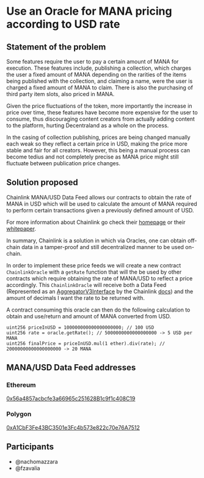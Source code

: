 # Use an Oracle for MANA pricing according to USD rate

## Statement of the problem

Some features require the user to pay a certain amount of MANA for execution. These features include, publishing a collection, which charges the user a fixed amount of MANA depending on the rarities of the items being published with the collection, and claiming a name, were the user is charged a fixed amount of MANA to claim. There is also the purchasing of third party item slots, also priced in MANA.

Given the price fluctuations of the token, more importantly the increase in price over time, these features have become more expensive for the user to consume, thus discouraging content creators from actually adding content to the platform, hurting Decentraland as a whole on the process.

In the casing of collection publishing, prices are being changed manually each weak so they reflect a certain price in USD, making the price more stable and fair for all creators. However, this being a manual process can become tedius and not completely precise as MANA price might still fluctuate between publication price changes.

## Solution proposed

Chainlink MANA/USD Data Feed allows our contracts to obtain the rate of MANA in USD which will be used to calculate the amount of MANA required to perform certain transactions given a previously defined amount of USD.

For more information about Chainlink go check their [homepage](https://chain.link/) or their [whitepaper](https://chain.link/whitepaper).

In summary, Chainlink is a solution in which via Oracles, one can obtain off-chain data in a tamper-proof and still decentralized manner to be used on-chain.

In order to implement these price feeds we will create a new contract `ChainlinkOracle` with a `getRate` function that will the be used by other contracts which require obtaining the rate of MANA/USD to reflect a price accordingly. This `ChainlinkOracle` will receive both a Data Feed (Represented as an [AggregatorV3Interface](https://github.com/smartcontractkit/chainlink/blob/develop/contracts/src/v0.7/interfaces/AggregatorV3Interface.sol) by the Chainlink [docs](https://docs.chain.link/docs/get-the-latest-price/#solidity)) and the amount of decimals I want the rate to be returned with.

A contract consuming this oracle can then do the following calculation to obtain and use/return and amount of MANA converted from USD.

```
uint256 priceInUSD = 100000000000000000000; // 100 USD
uint256 rate = oracle.getRate(); // 5000000000000000000 -> 5 USD per MANA
uint256 finalPrice = priceInUSD.mul(1 ether).div(rate); // 20000000000000000000 -> 20 MANA
```

## MANA/USD Data Feed addresses

### Ethereum

[0x56a4857acbcfe3a66965c251628B1c9f1c408C19](https://etherscan.io/address/0x56a4857acbcfe3a66965c251628B1c9f1c408C19)

### Polygon

[0xA1CbF3Fe43BC3501e3Fc4b573e822c70e76A7512](https://polygonscan.com/address/0xA1CbF3Fe43BC3501e3Fc4b573e822c70e76A7512)

## Participants

- @nachomazzara
- @fzavalia
